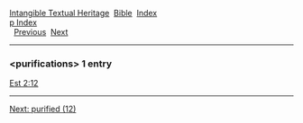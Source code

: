 [Intangible Textual Heritage](../../index)  [Bible](../index) 
[Index](index)   
[p Index](_p_)  
  [Previous](c09004)  [Next](c09006) 

------------------------------------------------------------------------

### &lt;purifications&gt; 1 entry

[Est 2:12](../kjv/est002.htm#012)  

------------------------------------------------------------------------

[Next: purified (12)](c09006)
